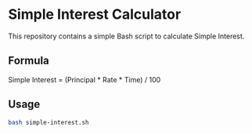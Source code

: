 # Simple Interest Calculator

This repository contains a simple Bash script to calculate Simple Interest.

## Formula
Simple Interest = (Principal * Rate * Time) / 100

## Usage
```bash
bash simple-interest.sh
